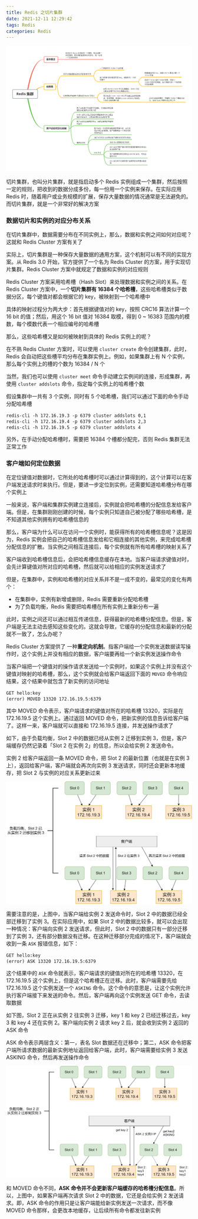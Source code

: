 ```yaml
---
title: Redis 之切片集群
date: 2021-12-11 12:29:42
tags: Redis
categories: Redis
---
```


![思维导图](Redis-之切片集群/思维导图.png)



切片集群，也叫分片集群，就是指启动多个 Redis 实例组成一个集群，然后按照一定的规则，把收到的数据分成多份，每一份用一个实例来保存。在实际应用 Redis 时，随着用户或业务规模的扩展，保存大量数据的情况通常是无法避免的。而切片集群，就是一个非常好的解决方案



### 数据切片和实例的对应分布关系



在切片集群中，数据需要分布在不同实例上，那么，数据和实例之间如何对应呢？这就和 Redis Cluster 方案有关了



实际上，切片集群是一种保存大量数据的通用方案，这个机制可以有不同的实现方案。从 Redis 3.0 开始，官方提供了一个名为 Redis Cluster 的方案，用于实现切片集群。Redis Cluster 方案中就规定了数据和实例的对应规则



Redis Cluster 方案采用哈希槽（Hash Slot）来处理数据和实例之间的关系。在 Redis Cluster 方案中，一个**切片集群有 16384 个哈希槽**，这些哈希槽类似于数据分区，每个键值对都会根据它的 key，被映射到一个哈希槽中



具体的映射过程分为两大步：首先根据键值对的 key，按照 CRC16 算法计算一个 16 bit 的值；然后，用这个 16 bit 值对 16384 取模，得到 0 ~ 16383 范围内的模数，每个模数代表一个相应编号的哈希槽



那么，这些哈希槽又是如何被映射到具体的 Redis 实例上的呢？



在不熟 Redis Cluster 方案时，可以使用 `cluster create` 命令创建集群，此时，Redis 会自动把这些槽平均分布在集群实例上。例如，如果集群上有 N 个实例，那么每个实例上的槽的个数为 16384 / N 个



当然，我们也可以使用 `cluster meet` 命令手动建立实例间的连接，形成集群，再使用 `cluster addslots` 命令，指定每个实例上的哈希槽个数



假设集群中一共有 3 个实例，同时有 5 个哈希槽，我们可以通过下面的命令手动分配哈希槽



```shell
redis-cli -h 172.16.19.3 -p 6379 cluster addslots 0,1
redis-cli -h 172.16.19.4 -p 6379 cluster addslots 2,3
redis-cli -h 172.16.19.5 -p 6379 cluster addslots 4
```



另外，在手动分配哈希槽时，需要把 16384 个槽都分配完，否则 Redis 集群无法正常工作



### 客户端如何定位数据



在定位键值对数据时，它所处的哈希槽时可以通过计算得到的，这个计算可以在客户端发送请求时来执行。但是，要进一步定位到实例，还需要知道哈希槽分布在哪个实例上



一般来说，客户端和集群实例建立连接后，实例就会把哈希槽的分配信息发给客户端。但是，在集群刚刚创建的时候，每个实例只知道自己被分配了哪些哈希槽，是不知道其他实例拥有的哈希槽信息的



那么，客户端为什么可以在访问一个实例时，能获得所有的哈希槽信息呢？这是因为，Redis 实例会把自己的哈希槽信息发给和它相连接的其他实例，来完成哈希槽分配信息的扩散。当实例之间相互连接后，每个实例就有所有哈希槽的映射关系了



客户端收到哈希槽信息后，会把哈希槽信息缓存在本地。当客户端请求键值对时，会先计算键值对所对应的哈希槽，然后就可以给相应的实例发送请求了



但是，在集群中，实例和哈希槽的对应关系并不是一成不变的，最常见的变化有两个：



- 在集群中，实例有新增或删除，Redis 需要重新分配哈希槽
- 为了负载均衡，Redis 需要把哈希槽在所有实例上重新分布一遍



此时，实例之间还可以通过相互传递信息，获得最新的哈希槽分配信息。但是，客户端是无法主动去感知这些变化的。这就会导致，它缓存的分配信息和最新的分配就不一致了，怎么办呢？



Redis Cluster 方案提供了 一种**重定向机制**。指客户端给一个实例发送数据读写操作时，这个实例上并没有相应的数据，客户端要再给一个新实例发送操作命令



当客户端把一个键值对的操作请求发送给一个实例时，如果这个实例上并没有这个键值对映射的哈希槽，那么，这个实例就会给客户端返回下面的 `MOVED` 命令响应结果，这个结果中就包含了新实例的访问地址



```shell
GET hello:key
(error) MOVED 13320 172.16.19.5:6379
```



其中 MOVED 命令表示，客户端请求的键值对所在的哈希槽 13320，实际是在 172.16.19.5 这个实例上。通过返回 MOVED 命令，把新实例的信息告诉给客户端了。这样一来，客户端就可以直接和 172.16.19.5 连接，并发送操作请求了



如下，由于负载均衡，Slot 2 中的数据已经从实例 2 迁移到实例 3，但是，客户端缓存仍然记录着「Slot 2 在实例 2」的信息，所以会给实例 2 发送命令。



实例 2 给客户端返回一条 MOVED 命令，把 Slot 2 的最新位置（也就是在实例 3上），返回给客户端，客户端就会再次向实例 3 发送请求，同时还会更新本地缓存，把 Slot 2 与实例的对应关系更新过来



![MOVED重定向](Redis-之切片集群/MOVED重定向.png)



需要注意的是，上图中，当客户端给实例 2 发送命令时，Slot 2 中的数据已经全部迁移到了实例 3。在实际应用中，如果 Slot 2 中的数据比较多，就可以会出现一种情况：客户端向实例 2 发送请求，但此时，Slot 2 中的数据只有一部分迁移到了实例 3，还有部分数据没有迁移。在这种迁移部分完成的情况下，客户端就会收到一条 `ASK` 报错信息，如下：



```shell
GET hello:key
(error) ASK 13320 172.16.19.5:6379
```



这个结果中的 `ASK` 命令就表示，客户端请求的键值对所在的哈希槽 13320，在 172.16.19.5 这个实例上，但是这个哈希槽正在迁移。此时，客户端需要先给 172.16.19.5 这个实例发送一个 `ASKING`  命令。这个命令的意思是，让这个实例允许执行客户端接下来发送的命令。然后，客户端再向这个实例发送 GET 命令，去读取数据



如下图，Slot 2 正在从实例 2 往实例 3 迁移，key 1 和 key 2 已经迁移过去，key 3 和 key 4 还在实例 2。客户端向实例 2 请求 key 2 后，就会收到实例 2 返回的 ASK 命令



ASK 命令表示两层含义：第一，表名 Slot 数据还在迁移中；第二，ASK 命令把客户端所请求数据的最新实例地址返回给客户端，此时，客户端需要给实例 3 发送 ASKING 命令，然后再发送操作命令



![ASK重定向命令](Redis-之切片集群/ASK重定向命令.png)



和 MOVED 命令不同，**ASK 命令并不会更新客户端缓存的哈希槽分配信息**。所以，上图中，如果客户端再次请求 Slot 2 中的数据，它还是会给实例 2 发送请求。即，ASK 命令的作用只是让客户端能给新实例发送一次请求，而不像 MOVED 命令那样，会更改本地缓存，让后续所有命令都发往新实例